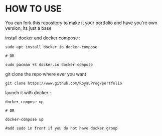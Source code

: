 # HOW TO USE

You can fork this repository to make it your portfolio and have you're own version, its just a base

install docker and docker compose :
```shell
sudo apt install docker.io docker-compose

# OR

sudo pacman +S docker.io docker-compose
```

git clone the repo where ever you want
```shell
git clone https://www.github.com/RoyaLProg/portfolio 
```

launch it with docker :
```shell
docker compose up

# OR 

docker-compose up

#add sudo in front if you do not have docker group
```
